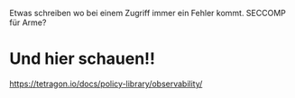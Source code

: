 Etwas schreiben wo bei einem Zugriff immer ein Fehler kommt.
SECCOMP für Arme?

# Und hier schauen!!

https://tetragon.io/docs/policy-library/observability/
